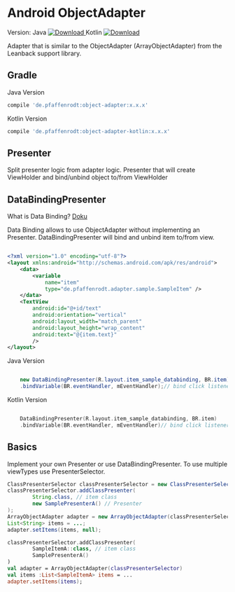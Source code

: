 Android ObjectAdapter
=====================
Version: 
Java [ ![Download](https://api.bintray.com/packages/pfaffenrodt/maven/android-object-adapter/images/download.svg) ](https://bintray.com/pfaffenrodt/maven/android-object-adapter/_latestVersion)
Kotlin [ ![Download](https://api.bintray.com/packages/pfaffenrodt/maven/android-kotlin-object-adapter/images/download.svg) ](https://bintray.com/pfaffenrodt/maven/android-kotlin-object-adapter/_latestVersion)

Adapter that is similar to the ObjectAdapter (ArrayObjectAdapter) from the Leanback support library.

## Gradle
Java Version
```gradle
compile 'de.pfaffenrodt:object-adapter:x.x.x'
```

Kotlin Version
```gradle
compile 'de.pfaffenrodt:object-adapter-kotlin:x.x.x'
```


## Presenter
Split presenter logic from adapter logic.
Presenter that will create ViewHolder and bind/unbind object to/from ViewHolder

## DataBindingPresenter
What is Data Binding? [Doku](https://developer.android.com/topic/libraries/data-binding/index.html)

Data Binding allows to use ObjectAdapter without implementing an Presenter.
DataBindingPresenter will bind and unbind item to/from view.

```xml

<?xml version="1.0" encoding="utf-8"?>
<layout xmlns:android="http://schemas.android.com/apk/res/android">
    <data>
        <variable
            name="item"
            type="de.pfaffenrodt.adapter.sample.SampleItem" />
    </data>
    <TextView
        android:id="@+id/text"
        android:orientation="vertical"
        android:layout_width="match_parent"
        android:layout_height="wrap_content"
        android:text="@{item.text}"
        />
</layout>

```

Java Version
```java

    new DataBindingPresenter(R.layout.item_sample_databinding, BR.item)
    .bindVariable(BR.eventHandler, mEventHandler);// bind click listener

```

Kotlin Version
```kotlin

    DataBindingPresenter(R.layout.item_sample_databinding, BR.item)
    .bindVariable(BR.eventHandler, mEventHandler)// bind click listener

```

## Basics
Implement your own Presenter or use DataBindingPresenter.
To use multiple viewTypes use PresenterSelector. 

```java
ClassPresenterSelector classPresenterSelector = new ClassPresenterSelector();
classPresenterSelector.addClassPresenter(
        String.class, // item class 
        new SamplePresenterA() // Presenter
);
ArrayObjectAdapter adapter = new ArrayObjectAdapter(classPresenterSelector);
List<String> items = ...;
adapter.setItems(items, null);

```

```kotlin
classPresenterSelector.addClassPresenter(
        SampleItemA::class, // item class 
        SamplePresenterA()
)
val adapter = ArrayObjectAdapter(classPresenterSelector)
val items :List<SampleItemA> items = ...
adapter.setItems(items);

```